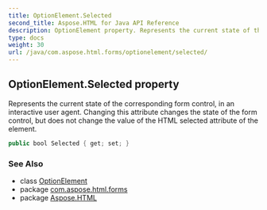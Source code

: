 ```yaml
---
title: OptionElement.Selected
second_title: Aspose.HTML for Java API Reference
description: OptionElement property. Represents the current state of the corresponding form control in an interactive user agent. Changing this attribute changes the state of the form control but does not change the value of the HTML selected attribute of the element
type: docs
weight: 30
url: /java/com.aspose.html.forms/optionelement/selected/
---
```

## OptionElement.Selected property

Represents the current state of the corresponding form control, in an interactive user agent. Changing this attribute changes the state of the form control, but does not change the value of the HTML selected attribute of the element.

```java
public bool Selected { get; set; }
```

### See Also

* class [OptionElement](../)
* package [com.aspose.html.forms](../../optionelement/)
* package [Aspose.HTML](../../../)
